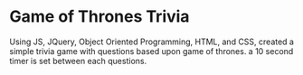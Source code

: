 # Game of Thrones Trivia

Using JS, JQuery, Object Oriented Programming, HTML, and CSS, created a simple trivia game with questions based upon game of thrones. a 10 second timer is set between each questions.